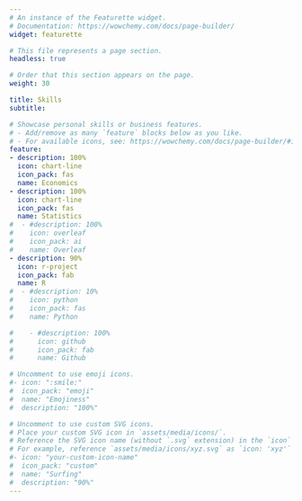```yaml
---
# An instance of the Featurette widget.
# Documentation: https://wowchemy.com/docs/page-builder/
widget: featurette

# This file represents a page section.
headless: true

# Order that this section appears on the page.
weight: 30

title: Skills
subtitle:

# Showcase personal skills or business features.
# - Add/remove as many `feature` blocks below as you like.
# - For available icons, see: https://wowchemy.com/docs/page-builder/#icons
feature:
- description: 100%
  icon: chart-line
  icon_pack: fas
  name: Economics
- description: 100%
  icon: chart-line
  icon_pack: fas
  name: Statistics
#  - #description: 100%
#    icon: overleaf
#    icon_pack: ai
#    name: Overleaf
- description: 90%
  icon: r-project
  icon_pack: fab
  name: R
#  - #description: 10%
#    icon: python
#    icon_pack: fas
#    name: Python

#    - #description: 100%
#      icon: github
#      icon_pack: fab
#      name: Github

# Uncomment to use emoji icons.
#- icon: ":smile:"
#  icon_pack: "emoji"
#  name: "Emojiness"
#  description: "100%"

# Uncomment to use custom SVG icons.
# Place your custom SVG icon in `assets/media/icons/`.
# Reference the SVG icon name (without `.svg` extension) in the `icon` field.
# For example, reference `assets/media/icons/xyz.svg` as `icon: 'xyz'`
#- icon: "your-custom-icon-name"
#  icon_pack: "custom"
#  name: "Surfing"
#  description: "90%"
---
```

